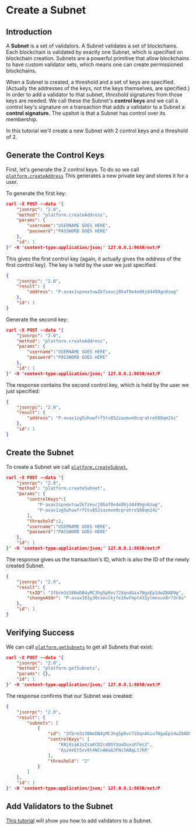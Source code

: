 # Create a Subnet

## Introduction

A **Subnet** is a set of validators. 
A Subnet validates a set of blockchains.
Each blockchain is validated by exactly one Subnet, which is specified on blockchain creation.
Subnets are a powerful primitive that allow blockchains to have custom validator sets, which means one can create permissioned blockchains.

When a Subnet is created, a threshold and a set of keys are specified.
(Actually the addresses of the keys, not the keys themselves, are specified.)
In order to add a validator to that subnet, *threshold* signatures from those keys are needed.
We call these the Subnet's **control keys** and we call a control key's signature on a transaction that adds a validator to a Subnet a **control signature.** 
The upshot is that a Subnet has control over its membership.

In this tutorial we'll create a new Subnet with 2 control keys and a threshold of 2.

## Generate the Control Keys

First, let's generate the 2 control keys.
To do so we call [`platform.createAddress`](../api/platform.md#platformcreateaddress)
This generates a new private key and stores it for a user.

To generate the first key:

```json
curl -X POST --data '{
    "jsonrpc": "2.0",
    "method": "platform.createAddress",
    "params": {
        "username":"USERNAME GOES HERE",
        "password":"PASSWORD GOES HERE"
    },
    "id": 1
}' -H 'content-type:application/json;' 127.0.0.1:9650/ext/P
```

This gives the first control key (again, it actually gives the *address* of the first control key).
The key is held by the user we just specified.

```json
{
    "jsonrpc": "2.0",
    "result": {
        "address": "P-avax1spnextuw2kfzeucj0haf0e4e08jd4499gn0zwg"
    },
    "id": 1
}
```

Generate the second key:

```json
curl -X POST --data '{
    "jsonrpc": "2.0",
    "method": "platform.createAddress",
    "params": {
        "username":"USERNAME GOES HERE",
        "password":"PASSWORD GOES HERE"
    },
    "id": 1
}' -H 'content-type:application/json;' 127.0.0.1:9650/ext/P
```

The response contains the second control key, which is held by the user we just specified:

```json
{
    "jsonrpc": "2.0",
    "result": {
        "address": "P-avax1zg5uhuwfrf5tv852zazmvm9cqratre588qm24z"
    },
    "id": 1
}
```

## Create the Subnet

To create a Subnet we call [`platform.createSubnet`.](../api/platform.md#platformcreatesubnet)

```json
curl -X POST --data '{
    "jsonrpc": "2.0",
    "method": "platform.createSubnet",
    "params": {
        "controlKeys":[
            "P-avax1spnextuw2kfzeucj0haf0e4e08jd4499gn0zwg",
            "P-avax1zg5uhuwfrf5tv852zazmvm9cqratre588qm24z"
        ],
        "threshold":2,
        "username":"USERNAME GOES HERE",
        "password":"PASSWORD GOES HERE"
    },
    "id": 1
}' -H 'content-type:application/json;' 127.0.0.1:9650/ext/P
```

The response gives us the transaction's ID, which is also the ID of the newly created Subnet.

```json
{
    "jsonrpc": "2.0",
    "result": {
        "txID": "3fbrm3z38NoDB4yMC3hg5pRvc72XqnAGiu7NgaEp1dwZ8AD9g",
        "changeAddr": "P-avax103y30cxeulkjfe3kwfnpt432ylmnxux8r73r8u"
    },
    "id": 1
}
```

## Verifying Success

We can call [`platform.getSubnets`](../api/platform.md#platformgetsubnets) to get all Subnets that exist:

```json
curl -X POST --data '{
    "jsonrpc": "2.0",
    "method": "platform.getSubnets",
    "params": {},
    "id": 1
}' -H 'content-type:application/json;' 127.0.0.1:9650/ext/P
```

The response confirms that our Subnet was created:

```json
{
    "jsonrpc": "2.0",
    "result": {
        "subnets": [
            {
                "id": "3fbrm3z38NoDB4yMC3hg5pRvc72XqnAGiu7NgaEp1dwZ8AD9g",
                "controlKeys": [
                    "KNjXsaA1sZsaKCD1cd85YXauDuxshTes2",
                    "Aiz4eEt5xv9t4NCnAWaQJFNz5ABqLtJkR"
                ],
                "threshold": "2"
            }
        ]
    },
    "id": 1
}' -H 'content-type:application/json;' 127.0.0.1:9650/ext/P
```

## Add Validators to the Subnet

[This tutorial](../tutorials/adding-validators.md) will show you how to add validators to a Subnet.

